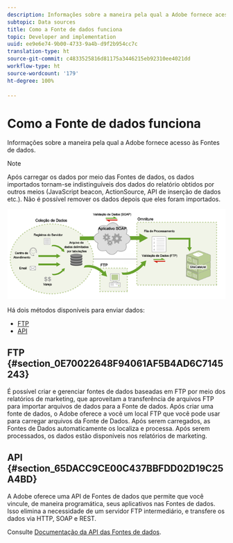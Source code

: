 ```yaml
---
description: Informações sobre a maneira pela qual a Adobe fornece acesso às Fontes de dados.
subtopic: Data sources
title: Como a Fonte de dados funciona
topic: Developer and implementation
uuid: ee9e6e74-9b00-4733-9a4b-d9f2b954cc7c
translation-type: ht
source-git-commit: c4833525816d81175a3446215eb92310ee4021dd
workflow-type: ht
source-wordcount: '179'
ht-degree: 100%

---
```



# Como a Fonte de dados funciona

Informações sobre a maneira pela qual a Adobe fornece acesso às Fontes de dados.

>[!NOTE]
>
>Após carregar os dados por meio das Fontes de dados, os dados importados tornam-se indistinguíveis dos dados do relatório obtidos por outros meios (JavaScript beacon, ActionSource, API de inserção de dados etc.). Não é possível remover os dados depois que eles foram importados.

![](assets/data_sources_overview.png)

Há dois métodos disponíveis para enviar dados:

* [FTP](/help/import/c-data-sources/datasrc-how-data-sources-works.md#section_0E70022648F94061AF5B4AD6C7145243)
* [API](/help/import/c-data-sources/datasrc-how-data-sources-works.md#section_65DACC9CE00C437BBFDD02D19C25A4BD)

## FTP {#section_0E70022648F94061AF5B4AD6C7145243}

É possível criar e gerenciar fontes de dados baseadas em FTP por meio dos relatórios de marketing, que aproveitam a transferência de arquivos FTP para importar arquivos de dados para a Fonte de dados. Após criar uma fonte de dados, o Adobe oferece a você um local FTP que você pode usar para carregar arquivos da Fonte de Dados. Após serem carregados, as Fontes de Dados automaticamente os localiza e processa. Após serem processados, os dados estão disponíveis nos relatórios de marketing.

## API {#section_65DACC9CE00C437BBFDD02D19C25A4BD}

A Adobe oferece uma API de Fontes de dados que permite que você vincule, de maneira programática, seus aplicativos nas Fontes de dados. Isso elimina a necessidade de um servidor FTP intermediário, e transfere os dados via HTTP, SOAP e REST.

Consulte [Documentação da API das Fontes de dados](https://github.com/AdobeDocs/analytics-1.4-apis/tree/master/docs/data-sources-api).

